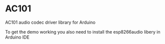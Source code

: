 # AC101
AC101 audio codec driver library for Arduino

To get the demo working you also need to install the esp8266audio libery in Arduino IDE
